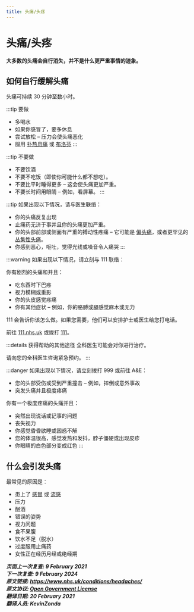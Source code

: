 ```yaml
---
title: 头痛/头疼
---
```


<!-- Headaches -->

# 头痛/头疼

**大多数的头痛会自行消失，并不是什么更严重事情的迹象。**



## 如何自行缓解头痛

头痛可持续 30 分钟至数小时。

:::tip 要做
- 多喝水
- 如果你感冒了，要多休息
- 尝试放松 – 压力会使头痛恶化
- 服用 [扑热息痛](https://www.nhs.uk/medicines/paracetamol-for-adults/) 或 [布洛芬](https://www.nhs.uk/medicines/ibuprofen-for-adults/)
:::

:::tip 不要做
- 不要饮酒
- 不要不吃饭（即使你可能什么都不想吃）。
- 不要比平时睡得更多 – 这会使头痛更加严重。
- 不要长时间用眼睛 – 例如，看屏幕。
:::

:::tip 如果出现以下情况，请与医生联络：
- 你的头痛反复出现
- 止痛药无济于事并且你的头痛更加严重。
- 你的头部前部或侧面有严重的搏动性疼痛 – 它可能是 [偏头痛](migraine.md)，或者更罕见的 [丛集性头痛](cluster-headaches.md)。
- 你感到恶心，呕吐，觉得光线或噪音令人痛哭
:::

:::warning 如果出现以下情况，请立刻与 111 联络：

你有剧烈的头痛和并且：

- 吃东西时下巴疼
- 视力模糊或重影
- 你的头皮感觉疼痛
- 你有其他症状 – 例如，你的胳膊或腿感觉麻木或无力

111 会告诉你该怎么做。如果您需要，他们可以安排护士或医生给您打电话。

前往 [111.nhs.uk](https://111.nhs.uk/?utm_source=nhsuk&utm_campaign=conditions&utm_content=headaches) 或拨打 [111](tel:111)。

:::details 获得帮助的其他途径
全科医生可能会对你进行治疗。

请向您的全科医生咨询紧急预约。
:::

:::danger 如果出现以下情况，请立刻拨打 999 或前往 A&E：

- 您的头部受伤或受到严重撞击 – 例如，摔倒或意外事故
- 突发头痛并且极度疼痛

你有一个极度疼痛的头痛并且：

- 突然出现说话或记事的问题
- 丧失视力
- 你感觉昏昏欲睡或困惑不解
- 您的体温很高，感觉发热和发抖，脖子僵硬或出现皮疹
- 你眼睛的白色部分变成红色
:::



## 什么会引发头痛

最常见的原因是：

- 患上了 [感冒](common-cold.md) 或 [流感](flu.md)
- 压力
- 酗酒
- 错误的姿势
- 视力问题
- 食不果腹
- 饮水不足（脱水）
- 过度服用止痛药
- 女性正在经历月经或绝经期

**_页面上一次复查: 9 February 2021  
下一次复查: 9 February 2024  
原文链接: <https://www.nhs.uk/conditions/headaches/>  
原文协议: [Open Government License](http://www.nationalarchives.gov.uk/doc/open-government-licence/version/3/)  
翻译日期: 20 February 2021  
翻译人员: KevinZonda_**
